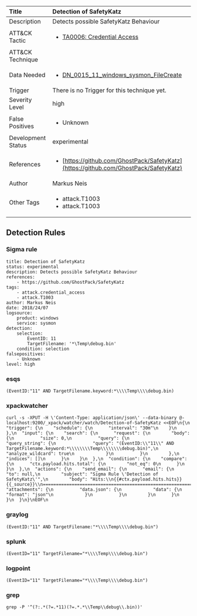 | Title                | Detection of SafetyKatz                                                                                                                                                 |
|:---------------------|:------------------------------------------------------------------------------------------------------------------------------------------------------------|
| Description          | Detects possible SafetyKatz Behaviour                                                                                                                                           |
| ATT&amp;CK Tactic    | <ul><li>[TA0006: Credential Access](https://attack.mitre.org/tactics/TA0006)</li></ul>  |
| ATT&amp;CK Technique | <ul></ul>                             |
| Data Needed          | <ul><li>[DN_0015_11_windows_sysmon_FileCreate](../Data_Needed/DN_0015_11_windows_sysmon_FileCreate.md)</li></ul>                                                         |
| Trigger              |  There is no Trigger for this technique yet.  |
| Severity Level       | high                                                                                                                                                 |
| False Positives      | <ul><li>Unknown</li></ul>                                                                  |
| Development Status   | experimental                                                                                                                                                |
| References           | <ul><li>[https://github.com/GhostPack/SafetyKatz](https://github.com/GhostPack/SafetyKatz)</li></ul>                                                          |
| Author               | Markus Neis                                                                                                                                                |
| Other Tags           | <ul><li>attack.T1003</li><li>attack.T1003</li></ul> | 

## Detection Rules

### Sigma rule

```
title: Detection of SafetyKatz
status: experimental
description: Detects possible SafetyKatz Behaviour
references:
    - https://github.com/GhostPack/SafetyKatz
tags:
    - attack.credential_access
    - attack.T1003
author: Markus Neis
date: 2018/24/07
logsource:
    product: windows
    service: sysmon
detection:
    selection:
        EventID: 11
        TargetFilename: '*\Temp\debug.bin'
    condition: selection
falsepositives:
    - Unknown
level: high

```




### esqs
    
```
(EventID:"11" AND TargetFilename.keyword:*\\\\Temp\\\\debug.bin)
```


### xpackwatcher
    
```
curl -s -XPUT -H \'Content-Type: application/json\' --data-binary @- localhost:9200/_xpack/watcher/watch/Detection-of-SafetyKatz <<EOF\n{\n  "trigger": {\n    "schedule": {\n      "interval": "30m"\n    }\n  },\n  "input": {\n    "search": {\n      "request": {\n        "body": {\n          "size": 0,\n          "query": {\n            "query_string": {\n              "query": "(EventID:\\"11\\" AND TargetFilename.keyword:*\\\\\\\\Temp\\\\\\\\debug.bin)",\n              "analyze_wildcard": true\n            }\n          }\n        },\n        "indices": []\n      }\n    }\n  },\n  "condition": {\n    "compare": {\n      "ctx.payload.hits.total": {\n        "not_eq": 0\n      }\n    }\n  },\n  "actions": {\n    "send_email": {\n      "email": {\n        "to": null,\n        "subject": "Sigma Rule \'Detection of SafetyKatz\'",\n        "body": "Hits:\\n{{#ctx.payload.hits.hits}}{{_source}}\\n================================================================================\\n{{/ctx.payload.hits.hits}}",\n        "attachments": {\n          "data.json": {\n            "data": {\n              "format": "json"\n            }\n          }\n        }\n      }\n    }\n  }\n}\nEOF\n
```


### graylog
    
```
(EventID:"11" AND TargetFilename:"*\\\\Temp\\\\debug.bin")
```


### splunk
    
```
(EventID="11" TargetFilename="*\\\\Temp\\\\debug.bin")
```


### logpoint
    
```
(EventID="11" TargetFilename="*\\\\Temp\\\\debug.bin")
```


### grep
    
```
grep -P '^(?:.*(?=.*11)(?=.*.*\\Temp\\debug\\.bin))'
```


